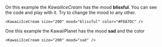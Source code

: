 On this example the *KawaiiIceCream* has the mood <b>blissful</b>. You can see the code and play with it. Try to change the mood to any other.

```
<KawaiiIceCream size="200" mood="blissful" color="#FDA7DC" />
```

One this example the KawaiiPlanet has the mood <b>sad</b> and the color

```example
<KawaiiIceCream size="200" mood="sad" />
```
